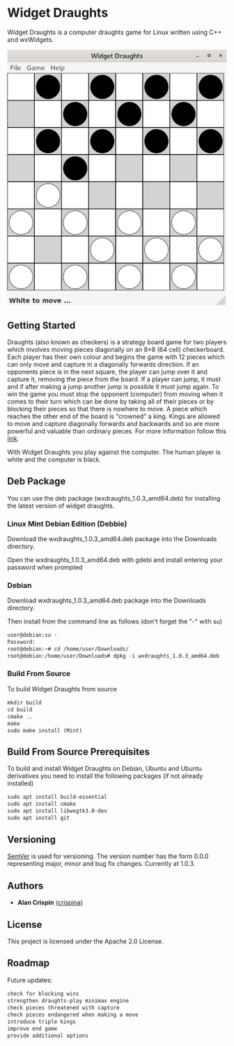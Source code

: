 # Widget Draughts

Widget Draughts is a computer draughts game for Linux written using C++ and wxWidgets.

![](widget-draughts.png)

## Getting Started

Draughts (also known as checkers) is a  strategy board game for two players which involves moving pieces diagonally on an 8×8 (64 cell) checkerboard. Each player has their own colour and begins the game with 12 pieces which can only move and capture in a diagonally forwards direction. If an opponents piece is in the next square, the player can jump over it and capture it, removing the piece from the board. If a player can jump, it must and if after making a jump another jump is possible it must jump again. To win the game you must stop the opponent (computer) from moving when it comes to their turn which can be done by taking all of their pieces or by blocking their pieces so that there is nowhere to move. A piece which reaches the other end of the board is "crowned" a king. Kings are allowed to move and capture diagonally forwards and backwards and so are more powerful and valuable than ordinary pieces. For more information follow this [link](https://en.wikipedia.org/wiki/Draughts).

With Widget Draughts you play against the computer. The human player is white and the computer is black.



## Deb Package

You can use the deb package (wxdraughts_1.0.3_amd64.deb) for installing the latest version of widget draughts.

### Linux Mint Debian Edition (Debbie)

Download the wxdraughts_1.0.3_amd64.deb package into the Downloads directory.

Open the wxdraughts_1.0.3_amd64.deb with gdebi and install entering your password when prompted

### Debian

Download wxdraughts_1.0.3_amd64.deb package into the Downloads directory.

Then install from the command line as follows (don't forget the "-" with su)

```
user@debian:su -
Password: 
root@debian:~# cd /home/user/Downloads/
root@debian:/home/user/Downloads# dpkg -i wxdraughts_1.0.3_amd64.deb
```

### Build From Source

To build Widget Draughts from source 

```
mkdir build  
cd build  
cmake ..
make
sudo make install (Mint)
```
## Build From Source Prerequisites

To build and install Widget Draughts on Debian, Ubuntu and Ubuntu derivatives you need to install the following packages (if not already installed) 

```
sudo apt install build-essential
sudo apt install cmake
sudo apt install libwxgtk3.0-dev
sudo apt install git 
```

## Versioning

[SemVer](http://semver.org/) is used for versioning. The version number has the form 0.0.0 representing major, minor and bug fix changes. Currently at 1.0.3.

## Authors

* **Alan Crispin** [(crispina)](https://github.com/crispinalan)


## License

This project is licensed under the Apache 2.0 License.

## Roadmap

Future updates:
```
check for blocking wins
strengthen draughts-play minimax engine
check pieces threatened with capture 
check pieces endangered when making a move
introduce triple kings 
improve end game 
provide additional options
``` 


